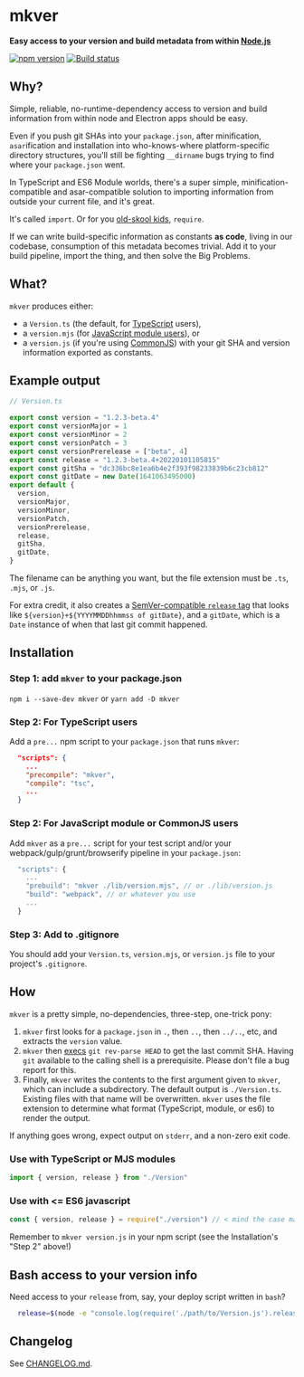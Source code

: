 # mkver

**Easy access to your version and build metadata from within
[Node.js](https://nodejs.org/)**

[![npm version](https://img.shields.io/npm/v/mkver.svg)](https://www.npmjs.com/package/mkver)
[![Build status](https://github.com/photostructure/mkver/workflows/Node.js%20CI/badge.svg?branch=main)](https://github.com/photostructure/mkver/actions?query=workflow%3A%22Node.js+CI%22)

## Why?

Simple, reliable, no-runtime-dependency access to version and build
information from within node and Electron apps should be easy.

Even if you push git SHAs into your `package.json`, after
minification, `asar`ification and installation into who-knows-where
platform-specific directory structures, you'll still be fighting
`__dirname` bugs trying to find where your `package.json` went.

In TypeScript and ES6 Module worlds, there's a super simple,
minification-compatible and asar-compatible solution to importing information
from outside your current file, and it's great.

It's called `import`. Or for you [old-skool
kids](https://en.wikipedia.org/wiki/CommonJS), `require`.

If we can write build-specific information as constants **as code**, living in
our codebase, consumption of this metadata becomes trivial. Add it to your build
pipeline, import the thing, and then solve the Big Problems.

## What?

`mkver` produces either:

- a `Version.ts` (the default, for [TypeScript](https://www.typescriptlang.org/)
  users),
- a `version.mjs` (for [JavaScript
  module
  users](https://developer.mozilla.org/en-US/docs/Web/JavaScript/Guide/Modules)),
  or
- a `version.js` (if you're using
  [CommonJS](https://en.wikipedia.org/wiki/CommonJS)) with your git SHA and
  version information exported as constants.

## Example output

```typescript
// Version.ts

export const version = "1.2.3-beta.4"
export const versionMajor = 1
export const versionMinor = 2
export const versionPatch = 3
export const versionPrerelease = ["beta", 4]
export const release = "1.2.3-beta.4+20220101105815"
export const gitSha = "dc336bc8e1ea6b4e2f393f98233839b6c23cb812"
export const gitDate = new Date(1641063495000)
export default {
  version,
  versionMajor,
  versionMinor,
  versionPatch,
  versionPrerelease,
  release,
  gitSha,
  gitDate,
}
```

The filename can be anything you want, but the file extension must be `.ts`,
`.mjs`, or `.js`.

For extra credit, it also creates a [SemVer-compatible `release`
tag](https://semver.org/#spec-item-10) that looks like
`${version}+${YYYYMMDDhhmmss of gitDate}`, and a `gitDate`, which is a `Date`
instance of when that last git commit happened.

## Installation

### Step 1: add `mkver` to your package.json

`npm i --save-dev mkver` or `yarn add -D mkver`

### Step 2: For TypeScript users

Add a `pre...` npm script to your `package.json` that runs
`mkver`:

```json
  "scripts": {
    ...
    "precompile": "mkver",
    "compile": "tsc",
    ...
  }
```

### Step 2: For JavaScript module or CommonJS users

Add `mkver` as a `pre...` script for your test script and/or your
webpack/gulp/grunt/browserify pipeline in your `package.json`:

```js
  "scripts": {
    ...
    "prebuild": "mkver ./lib/version.mjs", // or ./lib/version.js
    "build": "webpack", // or whatever you use
    ...
  }
```

### Step 3: Add to .gitignore

You should add your `Version.ts`, `version.mjs`, or `version.js` file to
your project's `.gitignore`.

## How

`mkver` is a pretty simple, no-dependencies, three-step, one-trick pony:

1. `mkver` first looks for a `package.json` in `.`, then `..`, then `../..`,
   etc, and extracts the `version` value.
2. `mkver` then
   [execs](https://nodejs.org/api/child_process.html#child_process_child_process_exec_command_options_callback)
   `git rev-parse HEAD` to get the last commit SHA. Having `git` available to
   the calling shell is a prerequisite. Please don't file a bug report for this.
3. Finally, `mkver` writes the contents to the first argument given to `mkver`,
   which can include a subdirectory. The default output is `./Version.ts`.
   Existing files with that name will be overwritten. `mkver` uses the file
   extension to determine what format (TypeScript, module, or es6) to render the
   output.

If anything goes wrong, expect output on `stderr`, and a non-zero exit code.

### Use with TypeScript or MJS modules

```ts
import { version, release } from "./Version"
```

### Use with <= ES6 javascript

```js
const { version, release } = require("./version") // < mind the case matches whatever you give mkver
```

Remember to `mkver version.js` in your npm script (see the Installation's "Step 2" above!)

## Bash access to your version info

Need access to your `release` from, say, your deploy script written in `bash`?

```sh
  release=$(node -e "console.log(require('./path/to/Version.js').release)")
```

## Changelog

See [CHANGELOG.md](CHANGELOG.md).
